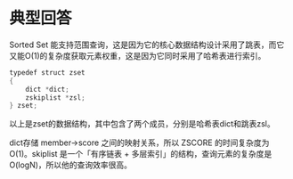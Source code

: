 # 典型回答


Sorted Set 能支持范围查询，这是因为它的核心数据结构设计采用了跳表，而它又能O(1)的复杂度获取元素权重，这是因为它同时采用了哈希表进行索引。



```java
typedef struct zset 
{ 
    dict *dict; 
    zskiplist *zsl;
} zset;
```



以上是zset的数据结构，其中包含了两个成员，分别是哈希表dict和跳表zsl。



dict存储 member->score 之间的映射关系，所以 ZSCORE 的时间复杂度为 O(1)。skiplist 是一个「有序链表 + 多层索引」的结构，查询元素的复杂度是 O(logN)，所以他的查询效率很高。

